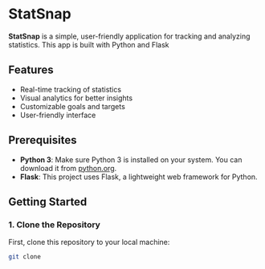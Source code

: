 # StatSnap

**StatSnap** is a simple, user-friendly application for tracking and analyzing statistics. This app is built with Python and Flask

## Features

- Real-time tracking of statistics
- Visual analytics for better insights
- Customizable goals and targets
- User-friendly interface

## Prerequisites

- **Python 3**: Make sure Python 3 is installed on your system. You can download it from [python.org](https://www.python.org/downloads/).
- **Flask**: This project uses Flask, a lightweight web framework for Python.

## Getting Started

### 1. Clone the Repository

First, clone this repository to your local machine:

```bash 
git clone
